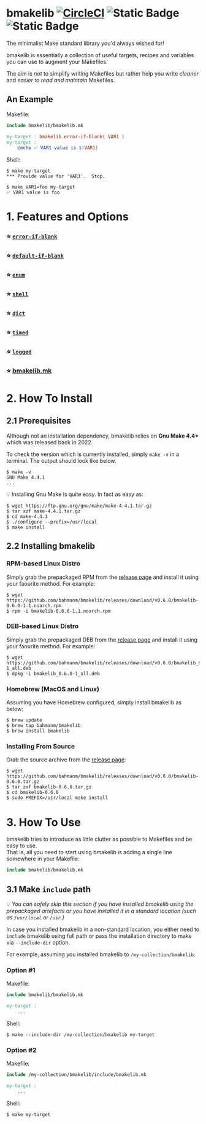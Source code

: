 # bmakelib  [![CircleCI](https://dl.circleci.com/status-badge/img/circleci/UMKeFZ8ns9T9vi5aquTfVT/7xEbdNjRYsdqW8yXCjZD9v/tree/main.svg?style=shield&circle-token=561907fdacbd1995bf12671fcde92e953216e49e)](https://dl.circleci.com/status-badge/redirect/circleci/UMKeFZ8ns9T9vi5aquTfVT/7xEbdNjRYsdqW8yXCjZD9v/tree/main) ![Static Badge](https://img.shields.io/badge/license-Apache_License_v2.0-blue) ![Static Badge](https://img.shields.io/badge/dependencies-NONE-green)

The minimalist Make standard library you'd always wished for!

bmakelib is essentially a collection of useful targets, recipes and variables you can use to augment
your Makefiles.

The aim is *not* to simplify writing Makefiles but rather help you write *cleaner* and *easier to read
and maintain* Makefiles.

## An Example

Makefile:

```Makefile
include bmakelib/bmakelib.mk

my-target : bmakelib.error-if-blank( VAR1 )
my-target :
	@echo ✅ VAR1 value is $(VAR1)
```

Shell:

```text
$ make my-target
*** Provide value for 'VAR1'.  Stop.

$ make VAR1=foo my-target
✅ VAR1 value is foo
```

# 1. Features and Options

### ⭐ [`error-if-blank`](doc/error-if-blank.md)
### ⭐ [`default-if-blank`](doc/default-if-blank.md)
### ⭐ [`enum`](doc/enum.md)
### ⭐ [`shell`](doc/shell.md)
### ⭐ [`dict`](doc/dict.md)
### ⭐ [`timed`](doc/timed.md)
### ⭐ [`logged`](doc/logged.md)
### ⭐ [bmakelib.mk](doc/bmakelib.md)

# 2. How To Install

## 2.1 Prerequisites

Although not an installation dependency, bmakelib relies on **Gnu Make 4.4+** which was released
back in 2022.

To check the version which is currently installed, simply `make -v` in a terminal.  The output should
look like below.

```
$ make -v
GNU Make 4.4.1
...
```

💡 Installing Gnu Make is quite easy.  In fact as easy as:

```
$ wget https://ftp.gnu.org/gnu/make/make-4.4.1.tar.gz
$ tar xzf make-4.4.1.tar.gz
$ cd make-4.4.1
$ ./configure --prefix=/usr/local
$ make install
```

## 2.2 Installing bmakelib

### RPM-based Linux Distro

Simply grab the prepackaged RPM from the [release page](https://github.com/bahmanm/bmakelib/releases/latest)
and install it using your faourite method.  For example:

```text
$ wget https://github.com/bahmanm/bmakelib/releases/download/v0.6.0/bmakelib-0.6.0-1.1.noarch.rpm
$ rpm -i bmakelib-0.6.0-1.1.noarch.rpm
```

### DEB-based Linux Distro

Simply grab the prepackaged DEB from the [release page](https://github.com/bahmanm/bmakelib/releases/latest)
and install it using your faourite method.  For example:

```text
$ wget https://github.com/bahmanm/bmakelib/releases/download/v0.6.0/bmakelib_0.6.0-1_all.deb
$ dpkg -i bmakelib_0.6.0-1_all.deb
```

### Homebrew (MacOS and Linux)

Assuming you have Homebrew configured, simply install bmakelib as below:
```
$ brew update
$ brew tap bahmanm/bmakelib
$ brew install bmakelib
```

### Installing From Source

Grab the source archive from the [release page](https://github.com/bahmanm/bmakelib/releases/latest):

```
$ wget https://github.com/bahmanm/bmakelib/releases/download/v0.6.0/bmakelib-0.6.0.tar.gz
$ tar zxf bmakelib-0.6.0.tar.gz
$ cd bmakelib-0.6.0
$ sudo PREFIX=/usr/local make install 
```

# 3. How To Use

bmakelib tries to introduce as little clutter as possible to Makefiles and be easy to use.   
That is, all you need to start using bmakelib is adding a single line somewhere in your Makefile:

```Makefile
include bmakelib/bmakelib.mk
```

## 3.1 Make `include` path

💡 *You can safely skip this section if you have installed bmakelib using the prepackaged artefacts or
you have installed it in a standard location (such as `/usr/local` or `/usr`.)*

In case you installed bmakelib in a non-standard location, you either need to `include` bmakelib using
full path or pass the installation directory to make via `--include-dir` option.

For example, assuming you installed bmakelib to `/my-collection/bmakelib`:

### Option #1

Makefile:

```Makefile
include bmakelib/bmakelib.mk

my-target :
    ...
```

Shell:

```
$ make --include-dir /my-collection/bmakelib my-target
```

### Option #2

Makefile:

```Makefile
include /my-collection/bmakelib/include/bmakelib.mk

my-target :
    ...
```

Shell:

```
$ make my-target
```
